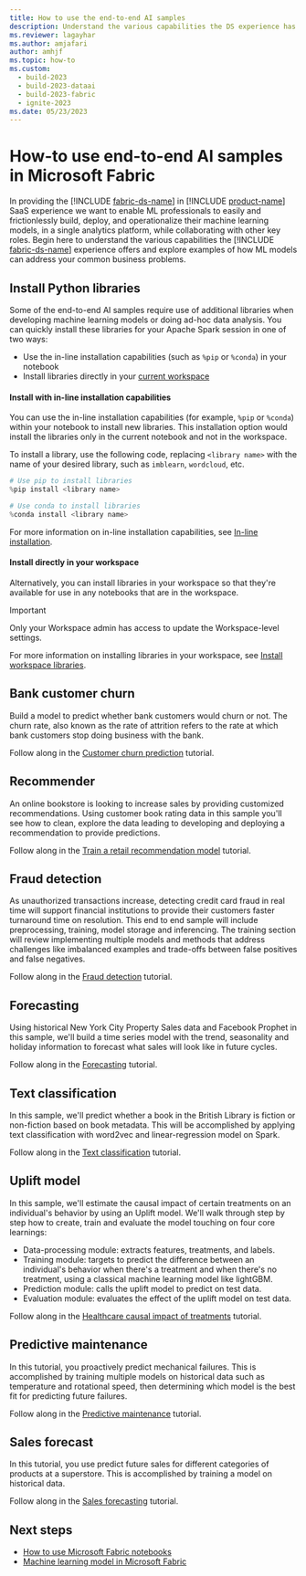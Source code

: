 ```yaml
---
title: How to use the end-to-end AI samples
description: Understand the various capabilities the DS experience has to offer and examples of how ML models can address your common business problems.
ms.reviewer: lagayhar
ms.author: amjafari
author: amhjf
ms.topic: how-to
ms.custom:
  - build-2023
  - build-2023-dataai
  - build-2023-fabric
  - ignite-2023
ms.date: 05/23/2023
---
```


# How-to use end-to-end AI samples in Microsoft Fabric

In providing the [!INCLUDE [fabric-ds-name](includes/fabric-ds-name.md)] in [!INCLUDE [product-name](../includes/product-name.md)] SaaS experience we want to enable ML professionals to easily and frictionlessly build, deploy, and operationalize their machine learning models, in a single analytics platform, while collaborating with other key roles. Begin here to understand the various capabilities the [!INCLUDE [fabric-ds-name](includes/fabric-ds-name.md)] experience offers and explore examples of how ML models can address your common business problems.



## Install Python libraries

Some of the end-to-end AI samples require use of additional libraries when developing machine learning models or doing ad-hoc data analysis. You can quickly install these libraries for your Apache Spark session in one of two ways:

- Use the in-line installation capabilities (such as `%pip` or `%conda`) in your notebook
- Install libraries directly in your [current workspace](../get-started/workspaces.md#current-workspace)

#### Install with in-line installation capabilities

You can use the in-line installation capabilities (for example, `%pip` or `%conda`) within your notebook to install new libraries. This installation option would install the libraries only in the current notebook and not in the workspace.

To install a library, use the following code, replacing `<library name>` with the name of your desired library, such as `imblearn`, `wordcloud`, etc.

```python
# Use pip to install libraries
%pip install <library name>

# Use conda to install libraries
%conda install <library name>
```

For more information on in-line installation capabilities, see [In-line installation](python-guide/python-library-management.md#in-line-installation).

#### Install directly in your workspace

Alternatively, you can install libraries in your workspace so that they're available for use in any notebooks that are in the workspace.

   > [!IMPORTANT]
   > Only your Workspace admin has access to update the Workspace-level settings.

For more information on installing libraries in your workspace, see [Install workspace libraries](python-guide/python-library-management.md#install-workspace-libraries).

## Bank customer churn

Build a model to predict whether bank customers would churn or not. The churn rate, also known as the rate of attrition refers to the rate at which bank customers stop doing business with the bank.

Follow along in the [Customer churn prediction](customer-churn.md) tutorial.

## Recommender

An online bookstore is looking to increase sales by providing customized recommendations. Using customer book rating data in this sample you'll see how to clean, explore the data leading to developing and deploying a recommendation to provide predictions.

Follow along in the [Train a retail recommendation model](retail-recommend-model.md) tutorial.

## Fraud detection

As unauthorized transactions increase, detecting credit card fraud in real time will support financial institutions to provide their customers faster turnaround time on resolution. This end to end sample will include preprocessing, training, model storage and inferencing. The training section will review implementing multiple models and methods that address challenges like imbalanced examples and trade-offs between false positives and false negatives.

Follow along in the [Fraud detection](fraud-detection.md) tutorial.

## Forecasting

Using historical New York City Property Sales data and Facebook Prophet in this sample, we'll build a time series model with the trend, seasonality and holiday information to forecast what sales will look like in future cycles.

Follow along in the [Forecasting](time-series-forecasting.md) tutorial.

## Text classification

In this sample, we'll predict whether a book in the British Library is fiction or non-fiction based on book metadata. This will be accomplished by applying text classification with word2vec and linear-regression model on Spark.

Follow along in the [Text classification](title-genre-classification.md) tutorial.

## Uplift model

In this sample, we'll estimate the causal impact of certain treatments on an individual's behavior by using an Uplift model. We'll walk through step by step how to create, train and evaluate the model touching on four core learnings:

- Data-processing module: extracts features, treatments, and labels.
- Training module: targets to predict the difference between an individual's behavior when there's a treatment and when there's no treatment, using a classical machine learning model like lightGBM.
- Prediction module: calls the uplift model to predict on test data.
- Evaluation module: evaluates the effect of the uplift model on test data.

Follow along in the [Healthcare causal impact of treatments](uplift-modeling.md) tutorial.

## Predictive maintenance

In this tutorial, you proactively predict mechanical failures. This is accomplished by training multiple models on historical data such as temperature and rotational speed, then determining which model is the best fit for predicting future failures.

Follow along in the [Predictive maintenance](predictive-maintenance.md) tutorial.

## Sales forecast

In this tutorial, you use predict future sales for different categories of products at a superstore. This is accomplished by training a model on historical data.

Follow along in the [Sales forecasting](sales-forecasting.md) tutorial.

## Next steps

- [How to use Microsoft Fabric notebooks](../data-engineering/how-to-use-notebook.md)
- [Machine learning model in Microsoft Fabric](machine-learning-model.md)
